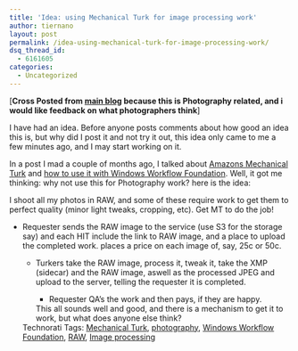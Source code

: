 ```yaml
---
title: 'Idea: using Mechanical Turk for image processing work'
author: tiernano
layout: post
permalink: /idea-using-mechanical-turk-for-image-processing-work/
dsq_thread_id:
  - 6161605
categories:
  - Uncategorized
---
```

[**Cross Posted from **[**main blog**][1]**&nbsp;because this is Photography related, and i would like feedback on what photographers think**]&nbsp;

I have had an idea. Before anyone posts comments about how good an idea this is, but why did I post it and not try it out, this idea only came to me a few minutes ago, and I may start working on it. 

In a post I mad a couple of months ago, I talked about [Amazons Mechanical Turk][2] and [how to use it with Windows Workflow Foundation][3]. Well, it got me thinking: why not use this for Photography work? here is the idea:

I shoot all my photos in RAW, and some of these require work to get them to perfect quality (minor light tweaks, cropping, etc). Get MT to do the job! 

  * Requester&nbsp;sends the RAW image to the service (use S3 for the storage say) and each HIT include the link to RAW image, and a place to upload the completed work. places a price on each image of, say, 25c or 50c. 
      * Turkers take the RAW image, process it, tweak it, take the XMP (sidecar) and the RAW image, aswell as the processed JPEG and upload to the server, telling the requester it is completed. 
          * Requester&nbsp;QA&#8217;s the work and then&nbsp;pays, if they are happy.</ul> 
        This all sounds well and good, and there is a mechanism to get it to work, but what does anyone else think?
        
        <div class="wlWriterSmartContent" id="0767317B-992E-4b12-91E0-4F059A8CECA8:28ce1fcf-ec1a-45b4-aceb-6cc0f0bee789" contenteditable="false" style="padding-right: 0px; display: inline; padding-left: 0px; padding-bottom: 0px; margin: 0px; padding-top: 0px">
          Technorati Tags: <a href="http://technorati.com/tags/Mechanical%20Turk" rel="tag">Mechanical Turk</a>, <a href="http://technorati.com/tags/photography" rel="tag">photography</a>, <a href="http://technorati.com/tags/Windows%20Workflow%20Foundation" rel="tag">Windows Workflow Foundation</a>, <a href="http://technorati.com/tags/RAW" rel="tag">RAW</a>, <a href="http://technorati.com/tags/Image%20processing" rel="tag">Image processing</a>
        </div>

 [1]: http://blog.lotas-smartman.net/archive/2007/08/25/idea-using-mechanical-turk-for-image-processing-work.aspx
 [2]: http://www.amazon.com/Mechanical-Turk-AWS-home-page/b/ref=sc_fe_l_2/002-2787390-9969626?ie=UTF8&node=15879911&no=3435361&me=A36L942TSJ2AJA
 [3]: http://blog.lotas-smartman.net/archive/2007/02/07/integrating-amazon-mechanical-turk-into-windows-workflow-foundation.aspx